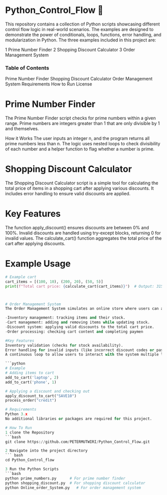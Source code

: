 # Python_Control_Flow :rocket:
This repository contains a collection of Python scripts showcasing different control flow logic in real-world scenarios. The examples are designed to demonstrate the power of conditionals, loops, functions, error handling, and modularization in Python. The three examples included in this project are:

1 Prime Number Finder
2 Shopping Discount Calculator
3 Order Management System

### Table of Contents
Prime Number Finder
Shopping Discount Calculator
Order Management System
Requirements
How to Run
License

# Prime Number Finder
The Prime Number Finder script checks for prime numbers within a given range. Prime numbers are integers greater than 1 that are only divisible by 1 and themselves.

How it Works
The user inputs an integer n, and the program returns all prime numbers less than n.
The logic uses nested loops to check divisibility of each number and a helper function to flag whether a number is prime.

# Shopping Discount Calculator
The Shopping Discount Calculator script is a simple tool for calculating the total price of items in a shopping cart after applying various discounts. It includes error handling to ensure valid discounts are applied.

# Key Features
The function apply_discount() ensures discounts are between 0% and 100%.
Invalid discounts are handled using try-except blocks, returning 0 for invalid values.
The calculate_cart() function aggregates the total price of the cart after applying discounts.

# Example Usage

```python
# Example cart
cart_items = [(100, 10), (200, 20), (50, 5)]
print(f"Total cart price: {calculate_cart(cart_items)}")  # Output: 315.0



# Order Management System
The Order Management System simulates an online store where users can add and remove items from their cart, apply discounts, and process orders. This example demonstrates a robust control flow that incorporates:

-Inventory management: tracking items and their stock.
-Cart management: adding and removing items while updating stock.
-Discount system: applying valid discounts to the total cart price.
-Order processing: checking cart content and completing paymen

#Key Features
Inventory validation (checks for stock availability).
Error handling for invalid inputs (like incorrect discount codes or payment methods).
A continuous loop to allow users to interact with the system multiple times.

```python
# Example
# Adding items to cart
add_to_cart('laptop', 2)
add_to_cart('phone', 1)

# Applying a discount and checking out
apply_discount_to_cart("SAVE10")
process_order("credit")

# Requirements
Python 3.x
No additional libraries or packages are required for this project.

# How To Run
1 clone the Repository
```bash
git clone https://github.com/PETERMUTWIRI/Python_Control_Flow.git

2 Navigate into the project directory
``` bash
cd Python_Control_flow

3 Run the Python Scripts
```bash
python prime_numbers.py      # For prime number finder
python shopping_discount.py  # For shopping discount calculator
python Online_order_System.py   # For order management system

